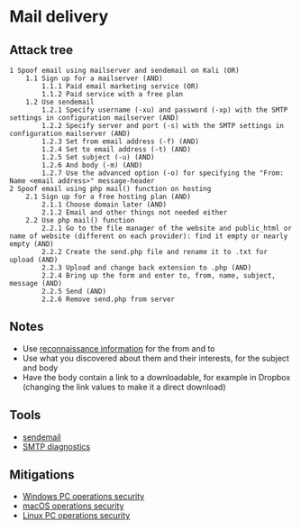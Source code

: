 # Mail delivery

## Attack tree

```text
1 Spoof email using mailserver and sendemail on Kali (OR)
    1.1 Sign up for a mailserver (AND)
        1.1.1 Paid email marketing service (OR)
        1.1.2 Paid service with a free plan
    1.2 Use sendemail
        1.2.1 Specify username (-xu) and password (-xp) with the SMTP settings in configuration mailserver (AND)
        1.2.2 Specify server and port (-s) with the SMTP settings in configuration mailserver (AND)
        1.2.3 Set from email address (-f) (AND)
        1.2.4 Set to email address (-t) (AND)
        1.2.5 Set subject (-u) (AND)
        1.2.6 And body (-m) (AND)
        1.2.7 Use the advanced option (-o) for specifying the "From: Name <email address>" message-header
2 Spoof email using php mail() function on hosting
    2.1 Sign up for a free hosting plan (AND)
        2.1.1 Choose domain later (AND)
        2.1.2 Email and other things not needed either
    2.2 Use php mail() function
        2.2.1 Go to the file manager of the website and public_html or name of website (different on each provider): find it empty or nearly empty (AND)
        2.2.2 Create the send.php file and rename it to .txt for upload (AND)
        2.2.3 Upload and change back extension to .php (AND)
        2.2.4 Bring up the form and enter to, from, name, subject, message (AND)
        2.2.5 Send (AND)
        2.2.6 Remove send.php from server
```
## Notes

* Use [reconnaissance information](../reconnaissance/Info-person.md) for the from and to
* Use what you discovered about them and their interests, for the subject and body
* Have the body contain a link to a downloadable, for example in Dropbox (changing the link values to make it a direct download)

## Tools

* [sendemail](https://www.kali.org/tools/sendemail/)
* [SMTP diagnostics](https://mxtoolbox.com/diagnostic.aspx)

## Mitigations

* [Windows PC operations security](windows-pc-mitigations:docs/opsec/README)
* [macOS operations security](macos-mitigations:docs/opsec/README)
* [Linux PC operations security](linux-pc-mitigations:docs/opsec/README)